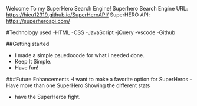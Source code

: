 Welcome To my SuperHero Search Engine!
Superhero Search Engine URL: https://hieu12319.github.io/SuperHeroAPI/
SuperHERO API: https://superheroapi.com/

#Technology used
-HTML
-CSS
-JavaScript
-jQuery
-vscode
-Github

##Getting started
- I made a simple psuedocode for what i needed done.
- Keep It Simple.
- Have fun!


###Future Enhancements
-I want to make a favorite option for SuperHeros
-Have more than one SuperHero Showing the different stats 
- have the SuperHeros fight.
